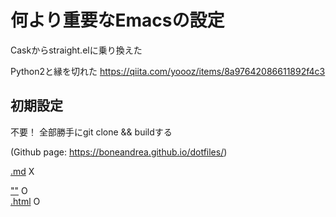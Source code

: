 # 何より重要なEmacsの設定
Caskからstraight.elに乗り換えた


Python2と縁を切れた
https://qiita.com/yoooz/items/8a97642086611892f4c3

## 初期設定
不要！
全部勝手にgit clone && buildする

(Github page: https://boneandrea.github.io/dotfiles/) 

[.md](https://boneandrea.github.io/dotfiles/newpage.md) X

[""](https://boneandrea.github.io/dotfiles/newpage) O  
[.html](https://boneandrea.github.io/dotfiles/newpage.html) O
